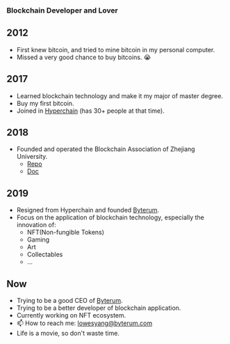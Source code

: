 ### Blockchain Developer and Lover

## 2012

- First knew bitcoin, and tried to mine bitcoin in my personal computer.
- Missed a very good chance to buy bitcoins. :sob:

## 2017

- Learned blockchain technology and make it my major of master degree.
- Buy my first bitcoin.
- Joined in [Hyperchain](https://hyperchain.cn) (has 30+ people at that time).

## 2018

- Founded and operated the Blockchain Association of Zhejiang University.
  - [Repo](https://github.com/Blockchain-zju)
  - [Doc](https://docs.zjubca.org)

## 2019

- Resigned from Hyperchain and founded [Byterum](https://byterum.com).
- Focus on the application of blockchain technology, especially the innovation of:
  - NFT(Non-fungible Tokens)
  - Gaming
  - Art
  - Collectables
  - ...

## Now

- Trying to be a good CEO of [Byterum](https://byterum.com).
- Trying to be a better developer of blockchain application.
- Currently working on NFT ecosystem.
- 📫 How to reach me: lowesyang@byterum.com
- Life is a movie, so don't waste time.

